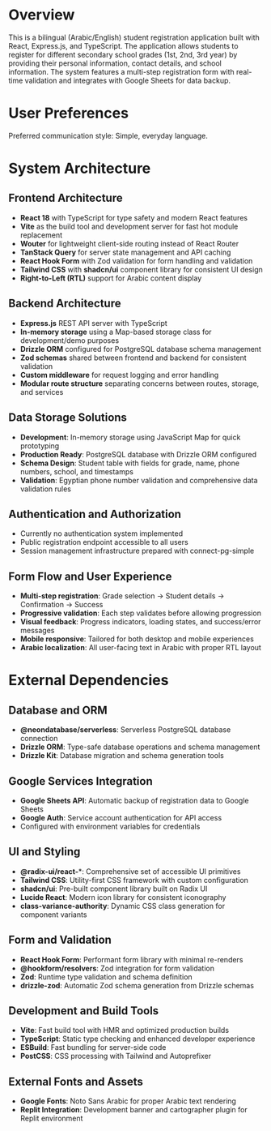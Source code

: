 # Overview

This is a bilingual (Arabic/English) student registration application built with React, Express.js, and TypeScript. The application allows students to register for different secondary school grades (1st, 2nd, 3rd year) by providing their personal information, contact details, and school information. The system features a multi-step registration form with real-time validation and integrates with Google Sheets for data backup.

# User Preferences

Preferred communication style: Simple, everyday language.

# System Architecture

## Frontend Architecture
- **React 18** with TypeScript for type safety and modern React features
- **Vite** as the build tool and development server for fast hot module replacement
- **Wouter** for lightweight client-side routing instead of React Router
- **TanStack Query** for server state management and API caching
- **React Hook Form** with Zod validation for form handling and validation
- **Tailwind CSS** with **shadcn/ui** component library for consistent UI design
- **Right-to-Left (RTL)** support for Arabic content display

## Backend Architecture
- **Express.js** REST API server with TypeScript
- **In-memory storage** using a Map-based storage class for development/demo purposes
- **Drizzle ORM** configured for PostgreSQL database schema management
- **Zod schemas** shared between frontend and backend for consistent validation
- **Custom middleware** for request logging and error handling
- **Modular route structure** separating concerns between routes, storage, and services

## Data Storage Solutions
- **Development**: In-memory storage using JavaScript Map for quick prototyping
- **Production Ready**: PostgreSQL database with Drizzle ORM configured
- **Schema Design**: Student table with fields for grade, name, phone numbers, school, and timestamps
- **Validation**: Egyptian phone number validation and comprehensive data validation rules

## Authentication and Authorization
- Currently no authentication system implemented
- Public registration endpoint accessible to all users
- Session management infrastructure prepared with connect-pg-simple

## Form Flow and User Experience
- **Multi-step registration**: Grade selection → Student details → Confirmation → Success
- **Progressive validation**: Each step validates before allowing progression
- **Visual feedback**: Progress indicators, loading states, and success/error messages
- **Mobile responsive**: Tailored for both desktop and mobile experiences
- **Arabic localization**: All user-facing text in Arabic with proper RTL layout

# External Dependencies

## Database and ORM
- **@neondatabase/serverless**: Serverless PostgreSQL database connection
- **Drizzle ORM**: Type-safe database operations and schema management
- **Drizzle Kit**: Database migration and schema generation tools

## Google Services Integration
- **Google Sheets API**: Automatic backup of registration data to Google Sheets
- **Google Auth**: Service account authentication for API access
- Configured with environment variables for credentials

## UI and Styling
- **@radix-ui/react-***: Comprehensive set of accessible UI primitives
- **Tailwind CSS**: Utility-first CSS framework with custom configuration
- **shadcn/ui**: Pre-built component library built on Radix UI
- **Lucide React**: Modern icon library for consistent iconography
- **class-variance-authority**: Dynamic CSS class generation for component variants

## Form and Validation
- **React Hook Form**: Performant form library with minimal re-renders
- **@hookform/resolvers**: Zod integration for form validation
- **Zod**: Runtime type validation and schema definition
- **drizzle-zod**: Automatic Zod schema generation from Drizzle schemas

## Development and Build Tools
- **Vite**: Fast build tool with HMR and optimized production builds
- **TypeScript**: Static type checking and enhanced developer experience
- **ESBuild**: Fast bundling for server-side code
- **PostCSS**: CSS processing with Tailwind and Autoprefixer

## External Fonts and Assets
- **Google Fonts**: Noto Sans Arabic for proper Arabic text rendering
- **Replit Integration**: Development banner and cartographer plugin for Replit environment